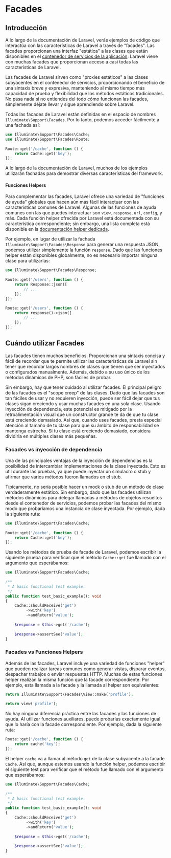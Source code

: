 # Facades

## Introducción

A lo largo de la documentación de Laravel, verás ejemplos de código que interactúa con las características de Laravel a través de “facades". Las facades proporcionan una interfaz "estática" a las clases que están disponibles en el [contenedor de servicios de la aplicación](https://laravel.com/docs/10.x/container). Laravel viene con muchas facades que proporcionan acceso a casi todas las características de Laravel.

Las facades de Laravel sirven como "proxies estáticos" a las clases subyacentes en el contenedor de servicios, proporcionando el beneficio de una sintaxis breve y expresiva, manteniendo al mismo tiempo más capacidad de prueba y flexibilidad que los métodos estáticos tradicionales. No pasa nada si no entiendes del todo cómo funcionan las facades, simplemente déjate llevar y sigue aprendiendo sobre Laravel.

Todas las facades de Laravel están definidas en el espacio de nombres `Illuminate\Support\Facades`. Por lo tanto, podemos acceder fácilmente a una fachada así:

```php
use Illuminate\Support\Facades\Cache;
use Illuminate\Support\Facades\Route;
 
Route::get('/cache', function () {
    return Cache::get('key');
});
```

A lo largo de la documentación de Laravel, muchos de los ejemplos utilizarán fachadas para demostrar diversas características del framework.

#### Funciones Helpers

Para complementar las facades, Laravel ofrece una variedad de "funciones de ayuda" globales que hacen aún más fácil interactuar con las características comunes de Laravel. Algunas de las funciones de ayuda comunes con las que puedes interactuar son `view`, `response`, `url`, `config`, y más. Cada función helper ofrecida por Laravel está documentada con su característica correspondiente; sin embargo, una lista completa está disponible en la [documentación helper dedicada](https://laravel.com/docs/10.x/helpers).

Por ejemplo, en lugar de utilizar la fachada `Illuminate\Support\Facades\Response` para generar una respuesta JSON, podemos utilizar simplemente la función `response`. Dado que las funciones helper están disponibles globalmente, no es necesario importar ninguna clase para utilizarlas:

```php
use Illuminate\Support\Facades\Response;
 
Route::get('/users', function () {
    return Response::json([
        // ...
    ]);
});
 
Route::get('/users', function () {
    return response()->json([
        // ...
    ]);
});
```

## Cuándo utilizar Facades

Las facades tienen muchos beneficios. Proporcionan una sintaxis concisa y fácil de recordar que te permite utilizar las características de Laravel sin tener que recordar largos nombres de clases que tienen que ser inyectados o configurados manualmente. Además, debido a su uso único de los métodos dinámicos de PHP, son fáciles de probar.

Sin embargo, hay que tener cuidado al utilizar facades. El principal peligro de las facades es el "scope creep" de las clases. Dado que las facades son tan fáciles de usar y no requieren inyección, puede ser fácil dejar que tus clases sigan creciendo y usar muchas facades en una sola clase. Usando inyección de dependencia, este potencial es mitigado por la retroalimentación visual que un constructor grande te da de que tu clase está creciendo demasiado. Así que, cuando uses facades, presta especial atención al tamaño de tu clase para que su ámbito de responsabilidad se mantenga estrecho. Si tu clase está creciendo demasiado, considera dividirla en múltiples clases más pequeñas.

### Facades vs inyección de dependencia

Una de las principales ventajas de la inyección de dependencias es la posibilidad de intercambiar implementaciones de la clase inyectada. Esto es útil durante las pruebas, ya que puede inyectar un simulacro o stub y afirmar que varios métodos fueron llamados en el stub.

Típicamente, no sería posible hacer un mock o stub de un método de clase verdaderamente estático. Sin embargo, dado que las facades utilizan métodos dinámicos para delegar llamadas a métodos de objetos resueltos desde el contenedor de servicios, podemos probar las facades del mismo modo que probaríamos una instancia de clase inyectada. Por ejemplo, dada la siguiente ruta:

```php
use Illuminate\Support\Facades\Cache;
 
Route::get('/cache', function () {
    return Cache::get('key');
});
```

Usando los métodos de prueba de facade de Laravel, podemos escribir la siguiente prueba para verificar que el método `Cache::get` fue llamado con el argumento que esperábamos:

```php
use Illuminate\Support\Facades\Cache;
 
/**
 * A basic functional test example.
 */
public function test_basic_example(): void
{
    Cache::shouldReceive('get')
         ->with('key')
         ->andReturn('value');
 
    $response = $this->get('/cache');
 
    $response->assertSee('value');
}
```

### Facades vs Funciones Helpers

Además de las facades, Laravel incluye una variedad de funciones "helper" que pueden realizar tareas comunes como generar vistas, disparar eventos, despachar trabajos o enviar respuestas HTTP. Muchas de estas funciones helper realizan la misma función que la facade correspondiente. Por ejemplo, esta llamada a la facade y la llamada al helper son equivalentes:

```php
return Illuminate\Support\Facades\View::make('profile');
 
return view('profile');
```

No hay ninguna diferencia práctica entre las facades y las funciones de ayuda. Al utilizar funciones auxiliares, puede probarlas exactamente igual que lo haría con la facade correspondiente. Por ejemplo, dada la siguiente ruta:

```php
Route::get('/cache', function () {
    return cache('key');
});
```

El helper `cache` va a llamar al método `get` de la clase subyacente a la facade `Cache`. Así que, aunque estemos usando la función helper, podemos escribir el siguiente test para verificar que el método fue llamado con el argumento que esperábamos:

```php
use Illuminate\Support\Facades\Cache;
 
/**
 * A basic functional test example.
 */
public function test_basic_example(): void
{
    Cache::shouldReceive('get')
         ->with('key')
         ->andReturn('value');
 
    $response = $this->get('/cache');
 
    $response->assertSee('value');
}
```


